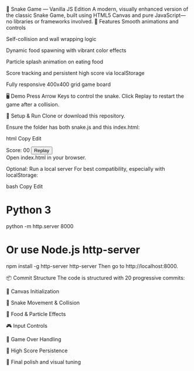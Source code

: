 🐍 Snake Game — Vanilla JS Edition
A modern, visually enhanced version of the classic Snake Game, built using HTML5 Canvas and pure JavaScript—no libraries or frameworks involved.
🚀 Features
Smooth animations and controls

Self-collision and wall wrapping logic

Dynamic food spawning with vibrant color effects

Particle splash animation on eating food

Score tracking and persistent high score via localStorage

Fully responsive 400x400 grid game board

🖥️ Demo
Press Arrow Keys to control the snake.
Click Replay to restart the game after a collision.

📁 Setup & Run
Clone or download this repository.

Ensure the folder has both snake.js and this index.html:

html
Copy
Edit
<!-- index.html -->
<!DOCTYPE html>
<html lang="en">
<head>
  <meta charset="UTF-8" />
  <title>Snake Game</title>
</head>
<body>
  <div id="controls">
    Score: <span id="score">00</span>
    <button id="replay">Replay</button>
  </div>
  <div id="canvas"></div>
  <script src="snake.js"></script>
</body>
</html>
Open index.html in your browser.

Optional: Run a local server
For best compatibility, especially with localStorage:

bash
Copy
Edit
# Python 3
python -m http.server 8000

# Or use Node.js http-server
npm install -g http-server
http-server
Then go to http://localhost:8000.

📦 Commit Structure
The code is structured with 20 progressive commits:

🧱 Canvas Initialization

🐍 Snake Movement & Collision

🍎 Food & Particle Effects

🎮 Input Controls

🏁 Game Over Handling

💾 High Score Persistence

🎨 Final polish and visual tuning

